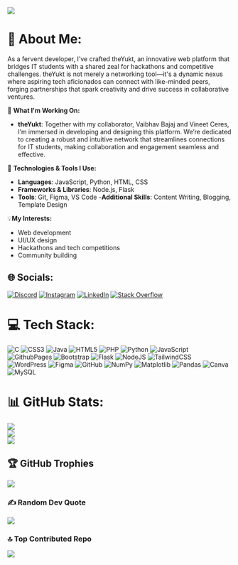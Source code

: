 [![](https://visitcount.itsvg.in/api?id=vaibhavraj072&icon=2&color=0)](https://visitcount.itsvg.in)

# 💫 About Me:
As a fervent developer, I’ve crafted theYukt, an innovative web platform that bridges IT students with a shared zeal for hackathons and competitive challenges. theYukt is not merely a networking tool—it's a dynamic nexus where aspiring tech aficionados can connect with like-minded peers, forging partnerships that spark creativity and drive success in collaborative ventures.

🌟 **What I'm Working On:**
- **theYukt**: Together with my collaborator, Vaibhav Bajaj and Vineet Ceres, I’m immersed in developing and designing this platform. We’re dedicated to creating a robust and intuitive network that streamlines connections for IT students, making collaboration and engagement seamless and effective.

🔧 **Technologies & Tools I Use:**  
- **Languages**: JavaScript, Python, HTML, CSS  
- **Frameworks & Libraries**: Node.js, Flask  
- **Tools**: Git, Figma, VS Code
-**Additional Skills**: Content Writing, Blogging, Template Design

  
💡**My Interests:**  
- Web development  
- UI/UX design  
- Hackathons and tech competitions  
- Community building



## 🌐 Socials:
[![Discord](https://img.shields.io/badge/Discord-%237289DA.svg?logo=discord&logoColor=white)](https://discord.gg/vaibhav2365) [![Instagram](https://img.shields.io/badge/Instagram-%23E4405F.svg?logo=Instagram&logoColor=white)](https://www.instagram.com/vaibhav_rraj/) [![LinkedIn](https://img.shields.io/badge/LinkedIn-%230077B5.svg?logo=linkedin&logoColor=white)](https://www.linkedin.com/in/vaibhav-raj-08794b270/) [![Stack Overflow](https://img.shields.io/badge/-Stackoverflow-FE7A16?logo=stack-overflow&logoColor=white)]() 

# 💻 Tech Stack:
![C](https://img.shields.io/badge/c-%2300599C.svg?style=for-the-badge&logo=c&logoColor=white) ![CSS3](https://img.shields.io/badge/css3-%231572B6.svg?style=for-the-badge&logo=css3&logoColor=white) ![Java](https://img.shields.io/badge/java-%23ED8B00.svg?style=for-the-badge&logo=openjdk&logoColor=white) ![HTML5](https://img.shields.io/badge/html5-%23E34F26.svg?style=for-the-badge&logo=html5&logoColor=white) ![PHP](https://img.shields.io/badge/php-%23777BB4.svg?style=for-the-badge&logo=php&logoColor=white) ![Python](https://img.shields.io/badge/python-3670A0?style=for-the-badge&logo=python&logoColor=ffdd54) ![JavaScript](https://img.shields.io/badge/javascript-%23323330.svg?style=for-the-badge&logo=javascript&logoColor=%23F7DF1E) ![GithubPages](https://img.shields.io/badge/github%20pages-121013?style=for-the-badge&logo=github&logoColor=white) ![Bootstrap](https://img.shields.io/badge/bootstrap-%238511FA.svg?style=for-the-badge&logo=bootstrap&logoColor=white) ![Flask](https://img.shields.io/badge/flask-%23000.svg?style=for-the-badge&logo=flask&logoColor=white) ![NodeJS](https://img.shields.io/badge/node.js-6DA55F?style=for-the-badge&logo=node.js&logoColor=white) ![TailwindCSS](https://img.shields.io/badge/tailwindcss-%2338B2AC.svg?style=for-the-badge&logo=tailwind-css&logoColor=white) ![WordPress](https://img.shields.io/badge/WordPress-%23117AC9.svg?style=for-the-badge&logo=WordPress&logoColor=white) ![Figma](https://img.shields.io/badge/figma-%23F24E1E.svg?style=for-the-badge&logo=figma&logoColor=white) ![GitHub](https://img.shields.io/badge/github-%23121011.svg?style=for-the-badge&logo=github&logoColor=white) ![NumPy](https://img.shields.io/badge/numpy-%23013243.svg?style=for-the-badge&logo=numpy&logoColor=white) ![Matplotlib](https://img.shields.io/badge/Matplotlib-%23ffffff.svg?style=for-the-badge&logo=Matplotlib&logoColor=black) ![Pandas](https://img.shields.io/badge/pandas-%23150458.svg?style=for-the-badge&logo=pandas&logoColor=white) ![Canva](https://img.shields.io/badge/Canva-%2300C4CC.svg?style=for-the-badge&logo=Canva&logoColor=white) ![MySQL](https://img.shields.io/badge/mysql-4479A1.svg?style=for-the-badge&logo=mysql&logoColor=white)
# 📊 GitHub Stats:
![](https://github-readme-stats.vercel.app/api?username=vaibhavraj072&theme=dark&hide_border=false&include_all_commits=false&count_private=false)<br/>
![](https://github-readme-streak-stats.herokuapp.com/?user=vaibhavraj072&theme=dark&hide_border=false)<br/>
![](https://github-readme-stats.vercel.app/api/top-langs/?username=vaibhavraj072&theme=dark&hide_border=false&include_all_commits=false&count_private=false&layout=compact)

## 🏆 GitHub Trophies
![](https://github-profile-trophy.vercel.app/?username=vaibhavraj072&theme=radical&no-frame=false&no-bg=false&margin-w=4)

### ✍️ Random Dev Quote
![](https://quotes-github-readme.vercel.app/api?type=horizontal&theme=radical)

### 🔝 Top Contributed Repo
![](https://github-contributor-stats.vercel.app/api?username=vaibhavraj072&limit=5&theme=dark&combine_all_yearly_contributions=true)



<!-- Proudly created with GPRM ( https://gprm.itsvg.in ) -->
